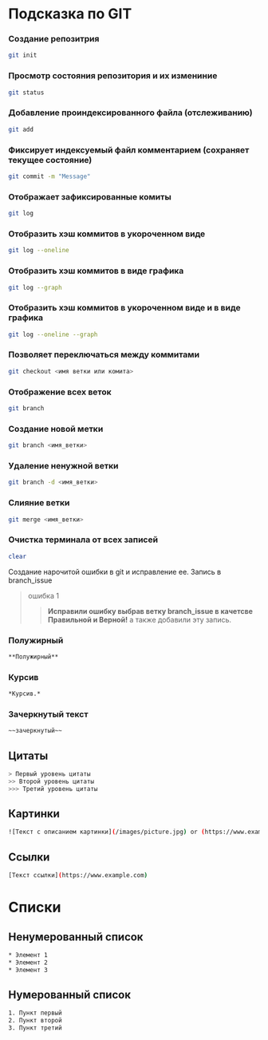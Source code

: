 # Подсказка по GIT

### Создание репозитрия
```sh
git init
```
### Просмотр состояния репозитория и их измениние
```sh
git status
```
### Добавление проиндексированного файла (отслеживанию)
```sh
git add
```
### Фиксирует индексуемый файл комментарием (сохраняет текущее состояние)
```sh
git commit -m "Message"
```
### Отображает зафиксированные комиты
```sh
git log
```
### Отобразить хэш коммитов в укороченном виде
```sh
git log --oneline
```
### Отобразить хэш коммитов в виде графика
```sh
git log --graph
```
### Отобразить хэш коммитов в укороченном виде и в виде графика
```sh
git log --oneline --graph
```
### Позволяет переключаться между коммитами
```sh
git checkout <имя ветки или комита>
```
### Отображение всех веток
```sh
git branch
```
### Создание новой метки
```sh
git branch <имя_ветки>
```
### Удаление ненужной ветки
```sh
git branch -d <имя_ветки>
```
### Слияние ветки
```sh
git merge <имя_ветки>
```
### Очистка терминала от всех записей
```sh
clear
```
Создание нарочитой ошибки в git и исправление ее. Запись в branch_issue
> ошибка 1
>> **Исправили ошибку выбрав ветку branch_issue в качетсве Правильной и Верной!** а также добавили эту запись.

### Полужирный
```sh
**Полужирный**
```
### Курсив
```sh
*Курсив.*
```
### Зачеркнутый текст
```sh
~~зачеркнутый~~
```
## Цитаты
```sh
> Первый уровень цитаты
>> Второй уровень цитаты
>>> Третий уровень цитаты
```

## Картинки
```sh
![Текст с описанием картинки](/images/picture.jpg) or (https://www.example.com/image.jpg)
```
## Ссылки
```sh
[Текст ссылки](https://www.example.com)
```

# Списки
## Ненумерованный список
```sh
* Элемент 1
* Элемент 2
* Элемент 3
```
## Нумерованный список
```sh
1. Пункт первый
2. Пункт второй
3. Пункт третий
```

